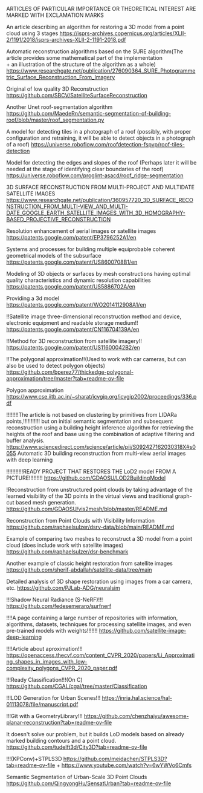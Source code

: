 
ARTICLES OF PARTICULAR IMPORTANCE OR THEORETICAL INTEREST ARE MARKED WITH EXCLAMATION MARKS



An article describing an algorithm for restoring a 3D model from a point cloud using 3 stages
https://isprs-archives.copernicus.org/articles/XLII-2/1191/2018/isprs-archives-XLII-2-1191-2018.pdf

Automatic reconstruction algorithms based on the SURE algorithm(The article provides some mathematical 
                                                                part of the implementation      
                                                                + an illustration of the structure
                                                                of the algorithm as a whole)
https://www.researchgate.net/publication/276090364_SURE_Photogrammetric_Surface_Reconstruction_From_Imagery

Original of low quality 3D Reconstruction
https://github.com/SBCV/SatelliteSurfaceReconstruction

Another Unet roof-segmentation algorithm
https://github.com/MaedeRn/semantic-segmentation-of-building-roof/blob/master/roof_segmentation.py

A model for detecting tiles in a photograph of a roof (possibly, with proper configuration and retraining, 
                                                        it will be able to detect objects in a photograph of a roof)
https://universe.roboflow.com/roofdetection-fspvp/roof-tiles-detection

Model for detecting the edges and slopes of the roof (Perhaps later it will be needed at the stage of 
                                                      identifying clear boundaries of the roof)
https://universe.roboflow.com/proglint-asacd/roof_ridge-segmentation

3D SURFACE RECONSTRUCTION FROM MULTI-PROJECT AND MULTIDATE SATELLITE IMAGES
https://www.researchgate.net/publication/360957720_3D_SURFACE_RECONSTRUCTION_FROM_MULTI-VIEW_AND_MULTI-DATE_GOOGLE_EARTH_SATELLITE_IMAGES_WITH_3D_HOMOGRAPHY-BASED_PROJECTIVE_RECONSTRUCTION

Resolution enhancement of aerial images or satellite images
https://patents.google.com/patent/EP3796252A1/en

Systems and processes for building multiple equiprobable coherent geometrical models of the subsurface
https://patents.google.com/patent/US8600708B1/en

Modeling of 3D objects or surfaces by mesh constructions having optimal quality characteristics and dynamic resolution capabilities
https://patents.google.com/patent/US5886702A/en

Providing a 3d model
https://patents.google.com/patent/WO2014112908A1/en

!!Satellite image three-dimensional reconstruction method and device, electronic equipment and readable storage medium!!
https://patents.google.com/patent/CN116704139A/en

!!Method for 3D reconstruction from satellite imagery!!
https://patents.google.com/patent/US11600042B2/en

!!The polygonal approximation!!(Used to work with car cameras, but can also be used to detect polygon objects)
https://github.com/bperez77/thickedge-polygonal-approximation/tree/master?tab=readme-ov-file

Polygon approximation
https://www.cse.iitb.ac.in/~sharat/icvgip.org/icvgip2002/proceedings/336.pdf

!!!!!!!!The article is not based on clustering by primitives from LIDARa points,!!!!!!!!!!!
                                but on initial semantic segmentation and subsequent reconstruction
                                using a building height inference algorithm for retrieving the heights of the roof 
                                and base using the combination of adaptive filtering and buffer analysis.
https://www.sciencedirect.com/science/article/pii/S092427162030318X#s0055
Automatic 3D building reconstruction from multi-view aerial images with deep learning

!!!!!!!!!!!READY PROJECT THAT RESTORES THE LoD2 model FROM A PICTURE!!!!!!!!!
https://github.com/GDAOSU/LOD2BuildingModel

!Reconstruction from unstructured point clouds by taking advantage of the learned visibility of the 3D points 
            in the virtual views and traditional graph-cut based mesh generation.
https://github.com/GDAOSU/vis2mesh/blob/master/README.md

Reconstruction from Point Clouds with Visibility Information
https://github.com/raphaelsulzer/dsrv-data/blob/main/README.md

Example of comparing two meshes to reconstruct a 3D model from a point cloud (does include work with satellite images)
https://github.com/raphaelsulzer/dsr-benchmark

Another example of classic height restoration from satellite images
https://github.com/sherif-abdallah/satellite-data/tree/main

Detailed analysis of 3D shape restoration using images from a car camera, etc.
https://github.com/PJLab-ADG/neuralsim

!!!Shadow Neural Radiance (S-NeRF)!!!
https://github.com/fedesemeraro/surfnerf

!!!!A page containing a large number of repositories with information, algorithms, datasets, techniques 
        for processing satellite images, and even pre-trained models with weights!!!!!!!
https://github.com/satellite-image-deep-learning

!!!!Article about aproximation!!!
https://openaccess.thecvf.com/content_CVPR_2020/papers/Li_Approximating_shapes_in_images_with_low-complexity_polygons_CVPR_2020_paper.pdf

!!!Ready Classification!!!(On C)
https://github.com/CGAL/cgal/tree/master/Classification

!!!LOD Generation for Urban Scenes!!!
https://inria.hal.science/hal-01113078/file/manuscript.pdf

!!!Git with a GeometryLibrary!!!
https://github.com/chenzhaiyu/awesome-planar-reconstruction?tab=readme-ov-file

It doesn't solve our problem, but it builds LoD models based on already marked building contours and a point cloud.
https://github.com/tudelft3d/City3D?tab=readme-ov-file

!!!(KPConv)+STPLS3D
https://github.com/meidachen/STPLS3D?tab=readme-ov-file + https://www.youtube.com/watch?v=6wYWVo6Cmfs

Semantic Segmentation of Urban-Scale 3D Point Clouds
https://github.com/QingyongHu/SensatUrban?tab=readme-ov-file
